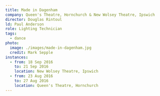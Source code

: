 ```yaml
---
title: Made in Dagenham
company: Queen's Theatre, Hornchurch & New Wolsey Theatre, Ipswich
director: Douglas Rintoul
ld: Paul Anderson
role: Lighting Technician
tags:
  - dance
photo:
  image: ./images/made-in-dagenham.jpg
  credit: Mark Sepple
instances:
  - from: 18 Sep 2016
    to: 21 Sep 2016
    location: New Wolsey Theatre, Ipswich
  - from: 23 Aug 2016
    to: 27 Aug 2016
    location: Queen's Theatre, Hornchurch
---
```

